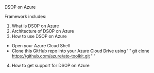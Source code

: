 DSOP on Azure

Framework includes:
1. What is DSOP on Azure
2. Architecture of DSOP on Azure
3. How to use DSOP on Azure
* Open your Azure Cloud Shell
* Clone this GitHub repo into your Azure Cloud Drive using 
'''
git clone https://github.com/azure/ato-toolkit.git
'''
4. How to get support for DSOP on Azure
